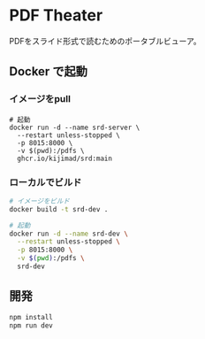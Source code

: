 # PDF Theater

PDFをスライド形式で読むためのポータブルビューア。

## Docker で起動

### イメージをpull

```
# 起動
docker run -d --name srd-server \
  --restart unless-stopped \
  -p 8015:8000 \
  -v $(pwd):/pdfs \
  ghcr.io/kijimad/srd:main
```

### ローカルでビルド

```bash
# イメージをビルド
docker build -t srd-dev .

# 起動
docker run -d --name srd-dev \
  --restart unless-stopped \
  -p 8015:8000 \
  -v $(pwd):/pdfs \
  srd-dev
```

## 開発

```bash
npm install
npm run dev
```
